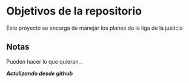 # Objetivos de la repositorio

Este proyecto se encarga de manejar los planes de la liga de la justicia


## Notas
Pueden hacer lo que quieran...

***Actulizando desde github***
